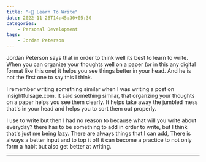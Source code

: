 ```yaml
---
title: "✍🏻 Learn To Write"
date: 2022-11-26T14:45:30+05:30
categories:
    - Personal Development
tags: 
    - Jordan Peterson
---
```

Jordan Peterson says that in order to think well its best to learn to write. When you can organize your thoughts well on a paper (or in this any digital format like this one) it helps you see things better in your head. And he is not the first one to say this I think.

I remember writing something similar when I was writing a post on insightfulsage.com. It said something similar, that organzing your thoughts on a paper helps you see them clearly. It helps take away the jumbled mess that's in your head and helps you to sort them out properly.

I use to write but then I had no reason to because what will you write about everyday? there has to be something to add in order to write, but I think that's just me being lazy. There are always things that I can add, There is always a better input and to top it off it can become a practice to not only form a habit but also get better at writing.

---
